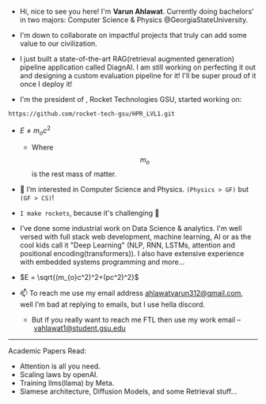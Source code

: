 - Hi, nice to see you here! I'm **Varun Ahlawat**. Currently doing bachelors' in two majors: Computer Science & Physics @GeorgiaStateUniversity.

- I'm down to collaborate on impactful projects that truly can add some value to our civilization.

- I just built a state-of-the-art RAG(retrieval augmented generation) pipeline application called DiagnAI. I am still working on perfecting it out and designing a custom evaluation pipeline for it! I'll be super proud of it once I deploy it!
- I'm the president of , Rocket Technologies GSU, started working on:
``` bash
https://github.com/rocket-tech-gsu/HPR_LVL1.git
```
  - $E \neq m_{o}c^2$
    - Where $$m_{o}$$ is the rest mass of matter.
- 👀 I’m interested in Computer Science and Physics. `(Physics > GF)` but `(GF > CS)`!
- `I make rockets`, because it's challenging 🚀
- I’ve done some industrial work on Data Science & analytics. I'm well versed with full stack web development, machine learning, AI or as the cool kids call it "Deep Learning" (NLP, RNN, LSTMs, attention and positional encoding(transformers)). I also have extensive experience with embedded systems programming and more...

- $E = \sqrt{(m_{o}c^2)^2+(pc^2)^2}$
- 📫 To reach me use my email address ahlawatvarun312@gmail.com, well I'm bad at replying to emails, but I use hella discord.
  - But if you really want to reach me FTL then use my work email – vahlawat1@student.gsu.edu
--------
Academic Papers Read:
- Attention is all you need.
- Scaling laws by openAI.
- Training llms(llama) by Meta.
- Siamese architecture, Diffusion Models, and some Retrieval stuff...
<!---
 ### Let's study some physics now that you're on my profile! 
 -->

